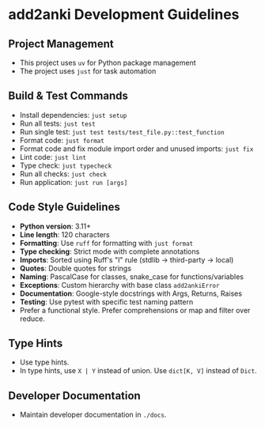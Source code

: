 # add2anki Development Guidelines

## Project Management
- This project uses `uv` for Python package management
- The project uses `just` for task automation

## Build & Test Commands
- Install dependencies: `just setup`
- Run all tests: `just test`
- Run single test: `just test tests/test_file.py::test_function`
- Format code: `just format`
- Format code and fix module import order and unused imports: `just fix`
- Lint code: `just lint`
- Type check: `just typecheck`
- Run all checks: `just check`
- Run application: `just run [args]`

## Code Style Guidelines
- **Python version**: 3.11+
- **Line length**: 120 characters
- **Formatting**: Use `ruff` for formatting with `just format`
- **Type checking**: Strict mode with complete annotations
- **Imports**: Sorted using Ruff's "I" rule (stdlib → third-party → local)
- **Quotes**: Double quotes for strings
- **Naming**: PascalCase for classes, snake_case for functions/variables
- **Exceptions**: Custom hierarchy with base class `add2ankiError`
- **Documentation**: Google-style docstrings with Args, Returns, Raises
- **Testing**: Use pytest with specific test naming pattern
- Prefer a functional style. Prefer comprehensions or map and filter over reduce.

## Type Hints
- Use type hints.
- In type hints, use `X | Y` instead of union. Use `dict[K, V]` instead of `Dict`.

## Developer Documentation
- Maintain developer documentation in `./docs`.
